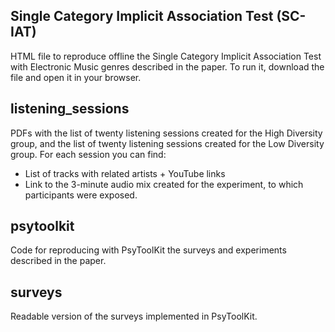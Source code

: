 ## Single Category Implicit Association Test (SC-IAT)
HTML file to reproduce offline the Single Category Implicit Association Test with Electronic Music genres described in the paper.
To run it, download the file and open it in your browser.

## listening_sessions
PDFs with the list of twenty listening sessions created for the High Diversity group, and the list of twenty listening sessions created for the Low Diversity group. For each session you can find:
- List of tracks with related artists + YouTube links
- Link to the 3-minute audio mix created for the experiment, to which participants were exposed.

## psytoolkit
Code for reproducing with PsyToolKit the surveys and experiments described in the paper.

## surveys
Readable version of the surveys implemented in PsyToolKit.
